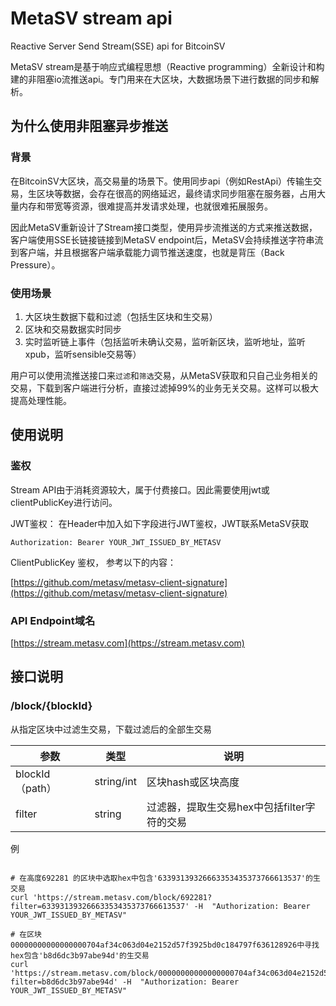 # MetaSV stream api

Reactive Server Send Stream(SSE) api for BitcoinSV

MetaSV stream是基于响应式编程思想（Reactive programming）全新设计和构建的非阻塞io流推送api。专门用来在大区块，大数据场景下进行数据的同步和解析。

## 为什么使用非阻塞异步推送

### 背景

在BitcoinSV大区块，高交易量的场景下。使用同步api（例如RestApi）传输生交易，生区块等数据，会存在很高的网络延迟，最终请求同步阻塞在服务器，占用大量内存和带宽等资源，很难提高并发请求处理，也就很难拓展服务。

因此MetaSV重新设计了Stream接口类型，使用异步流推送的方式来推送数据，客户端使用SSE长链接链接到MetaSV endpoint后，MetaSV会持续推送字符串流到客户端，并且根据客户端承载能力调节推送速度，也就是背压（Back Pressure）。

### 使用场景

1. 大区块生数据下载和过滤（包括生区块和生交易）
2. 区块和交易数据实时同步
3. 实时监听链上事件（包括监听未确认交易，监听新区块，监听地址，监听xpub，监听sensible交易等）

用户可以使用流推送接口来`过滤`和`筛选`交易，从MetaSV获取和只自己业务相关的交易，下载到客户端进行分析，直接过滤掉99%的业务无关交易。这样可以极大提高处理性能。

## 使用说明

### 鉴权

Stream API由于消耗资源较大，属于付费接口。因此需要使用jwt或clientPublicKey进行访问。

JWT鉴权： 在Header中加入如下字段进行JWT鉴权，JWT联系MetaSV获取

```
Authorization: Bearer YOUR_JWT_ISSUED_BY_METASV
```

ClientPublicKey 鉴权， 参考以下的内容：

[https://github.com/metasv/metasv-client-signature](https://github.com/metasv/metasv-client-signature)

### API Endpoint域名

[https://stream.metasv.com](https://stream.metasv.com)

## 接口说明

### /block/{blockId}

从指定区块中过滤生交易，下载过滤后的全部生交易

|  参数   | 类型  | 说明  |
|  ----  | ----  | ----  |
| blockId（path）  | string/int | 区块hash或区块高度  |
| filter  | string | 过滤器，提取生交易hex中包括filter字符的交易  |

例

```curl

# 在高度692281 的区块中选取hex中包含'63393139326663353435373766613537'的生交易
curl 'https://stream.metasv.com/block/692281?filter=63393139326663353435373766613537' -H  "Authorization: Bearer YOUR_JWT_ISSUED_BY_METASV"

# 在区块00000000000000000704af34c063d04e2152d57f3925bd0c184797f636128926中寻找hex包含'b8d6dc3b97abe94d'的生交易
curl 'https://stream.metasv.com/block/00000000000000000704af34c063d04e2152d57f3925bd0c184797f636128926?filter=b8d6dc3b97abe94d' -H  "Authorization: Bearer YOUR_JWT_ISSUED_BY_METASV"

```
